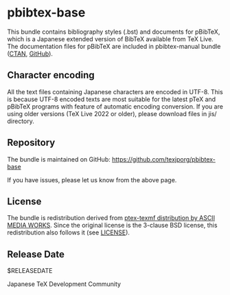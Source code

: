 # pbibtex-base

This bundle contains bibliography styles (.bst) and documents for pBibTeX,
which is a Japanese extended version of BibTeX available from TeX Live.
The documentation files for pBibTeX are included in pbibtex-manual bundle
([CTAN](https://ctan.org/pkg/pbibtex-manual),
[GitHub](https://github.com/texjporg/pbibtex-manual)).

## Character encoding

All the text files containing Japanese characters are encoded in
UTF-8. This is because UTF-8 encoded texts are most suitable
for the latest pTeX and pBibTeX programs
with feature of automatic encoding conversion.
If you are using older versions (TeX Live 2022 or older),
please download files in jis/ directory.

## Repository

The bundle is maintained on GitHub:
https://github.com/texjporg/pbibtex-base

If you have issues, please let us know from the above page.

## License

The bundle is redistribution derived from [ptex-texmf distribution
by ASCII MEDIA WORKS](https://ctan.org/pkg/ptex-texmf).
Since the original license is the 3-clause BSD license,
this redistribution also follows it (see [LICENSE](./LICENSE)).

## Release Date

$RELEASEDATE

Japanese TeX Development Community
